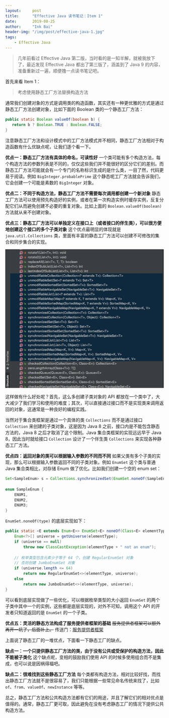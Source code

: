 ```yaml
---
layout:     post
title:      "Effective Java 读书笔记：Item 1"
date:       2019-08-25
author:     "Ink Bai"
header-img: "/img/post/effective-java-1.jpg"
tags:
    - Effective Java
---
```


> 几年前看过 Effective Java 第二版，当时看的是一知半解，就被我放下了，最近发现 Effective Java 都出了第三版了，涵盖到了 Java 9 的内容，准备重新过一遍，顺便撸一点读书笔记吧。

首先来看 Item 1：

> 考虑使用静态工厂方法替换构造方法

通常我们创建对象的方式是调用类的构造函数，其实还有一种更优雅的方式是通过静态工厂方法创建对象，比如下面的 Boolean 类的一个静态工厂方法：

```java
public static Boolean valueOf(boolean b) {
   return b ? Boolean.TRUE : Boolean.FALSE;
}
```

注意静态工厂方法和设计模式中的工厂方法模式并不相同，静态工厂方法相对于构造函数有什么优缺点呢，让我们逐个看一下。

**优点一：静态工厂方法有具体的命名，可读性好**
一个类可能有多个构造方法，每个构造方法的参数列表是不同的，仅仅这些我们并不能很好的区分它们的差别。而静态工厂方法可能就会有一个专门的名称标识生成的是什么类，一目了然，代码更易于阅读。例如 `BigInteger.probablePrime` 这个静态呢工厂方法就会告诉我们，它会创建一个可能是素数的 `BigInteger` 对象。

**优点二：不同于构造方法，静态工厂方法不需要每次调用都创建一个新对象**
静态工厂方法可以使用预先构造好的实例，或者在第一次构造实例时缓存实例，反复分配它们从而避免创建不必要的重复对象。比如上面的 `Boolean.valueOf(boolean)` 方法就从来不创建对象。

**优点三：静态工厂方法可以单独定义在接口上（或者接口的伴生类），可以很方便地创建这个接口的多个子类对象**
这个优点最明显的体现就是 `java.util.Collections` 类，里面有丰富的静态工厂方法可以创建不可修改的集合和同步集合的实现。

![](/img/content/collection-1.jpg)

这样做有什么好处呢？首先，这么多创建子类对象的 API 都放在一个类中了，大大减少了我们学习和使用的难度；其次，可以直接通过接口而不是实现类来调用返回的对象，这通常是一种良好的编程实践。

当然对于集合类框架是通过一个具体的类 `Collections` 而不是通过接口 `Collection` 来创建的子类对象，这是因为 Java 8 之前，接口内是不能包含静态方法的，Java 8 之后才取消了这个限制。Java 集合类框架的实现远远早于 Java 8，因此当时就给接口 `Collection` 设计了一个伴生类 `Collections` 来实现各种静态工厂方法。

**优点四：返回对象的类可以根据输入参数的不同而不同**
如果父类有多个子类的实现，那么可以根据输入参数返回不同的子类对象。例如 `EnumSet` 这个类与普通 Java 集合类相比，对存储 Enum 做了优化。比如我们创建一个空的 enum set：

```java
Set<SampleEnum> s = Collections.synchronizedSet(EnumSet.noneOf(SampleEnum.class));

enum SampleEnum {
    ENUM1,
    ENUM2,
    ENUM3;
}
```

`EnumSet.noneOf(type)` 的底层实现如下：

```java
public static <E extends Enum<E>> EnumSet<E> noneOf(Class<E> elementType) {
    Enum<?>[] universe = getUniverse(elementType);
    if (universe == null)
        throw new ClassCastException(elementType + " not an enum");

    // 枚举类型包含元素少于等于 64 个，创建 RegularEnumSet 对象
    // 否则创建 JumboEnumSet 对象
    if (universe.length <= 64)
        return new RegularEnumSet<>(elementType, universe);
    else
        return new JumboEnumSet<>(elementType, universe);
}
```

可以看到底层实现做了一些优化，可以根据枚举类型的大小返回 `EnumSet` 的两个子类中其中一个的实例，这些都是底层实现的，对外不可知，调用这个 API 的开发者只知道返回的是 `EnumSet` 的一个子类。

**优点五：灵活的静态方法构成了服务提供者框架的基础**
~~服务提供者框架可以额外再开一坑了，后面补上。~~
传送门：[服务提供者框架](https://baixin.ink/2019/08/26/effective-java-item-1-plus/)

上面说了静态工厂的一堆优点，下面看一下静态工厂的缺点。

**缺点一：一个只提供静态工厂方法的类，由于没有公共或受保护的构造方法，因此不能被子类化**
这个缺点呢，变相的鼓励我们使用 API 的时候多使用组合而不是集成，也可以说是因祸得福吧。

**缺点二：很难找到这些静态工厂方法**
每个类都有构造方法，相对比较好找，而找出静态工厂方法就不是很容易了，我们只能根据一些常见命名传统来找了，比如 `of`、`from`、`valueOf`、`newInstance` 等等。

总之，静态工厂方法和公共构造方法都有它们的用途，并且了解它们的相对优点是值得的。通常，静态工厂更可取，因此避免在没有考虑静态工厂的情况下提供公共构造方法。
